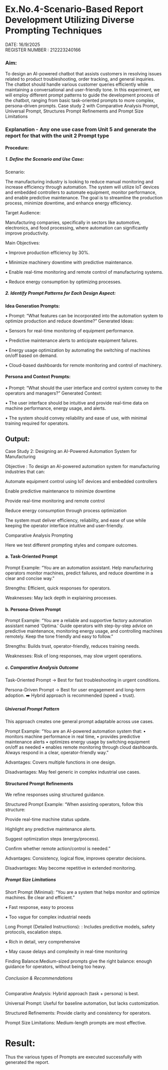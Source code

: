 # Ex.No.4-Scenario-Based Report Development Utilizing Diverse Prompting Techniques
 DATE: 16/9/2025                                                                           
 REGISTER NUMBER : 212223240166
### Aim: 
To design an AI-powered chatbot that assists customers in resolving issues related to product troubleshooting, order tracking, and general inquiries. The chatbot should handle various customer queries efficiently while maintaining a conversational and user-friendly tone. In this experiment, we will employ different prompt patterns to guide the development process of the chatbot, ranging from basic task-oriented prompts to more complex, persona-driven prompts. Case study 2 with Comparative Analysis Prompt, Universal Prompt, Structures Prompt Refinements and Prompt Size Limitations

### Explanation - Any one use case from Unit 5 and generate the report for that with the unit 2 Prompt type
#### Procedure:
##### 1.	Define the Scenario and Use Case:

Scenario:

The manufacturing industry is looking to reduce manual monitoring and increase efficiency through automation. The system will utilize IoT devices and embedded controllers to automate equipment, monitor performance, and enable predictive maintenance. The goal is to streamline the production process, minimize downtime, and enhance energy efficiency.

Target Audience:

Manufacturing companies, specifically in sectors like automotive, electronics, and food processing, where automation can significantly improve productivity.

Main Objectives:

•	Improve production efficiency by 30%.

•	Minimize machinery downtime with predictive maintenance.

•	Enable real-time monitoring and remote control of manufacturing systems.

•	Reduce energy consumption by optimizing processes.

 
##### 2.	Identify Prompt Patterns for Each Design Aspect:
   
<b>Idea Generation Prompts:</b>

•	Prompt: “What features can be incorporated into the automation system to optimize production and reduce downtime?” Generated Ideas:

•	Sensors for real-time monitoring of equipment performance.

•	Predictive maintenance alerts to anticipate equipment failures.

•	Energy usage optimization by automating the switching of machines on/off based on demand.

•	Cloud-based dashboards for remote monitoring and control of machinery.

#### Persona and Context Prompts:

•	Prompt: “What should the user interface and control system convey to the operators and managers?” Generated Context:

•	The user interface should be intuitive and provide real-time data on machine performance, energy usage, and alerts.

•	The system should convey reliability and ease of use, with minimal training required for operators.


## Output:
Case Study 2: 
Designing an AI-Powered Automation System for Manufacturing

Objective : To design an AI-powered automation system for manufacturing industries that can:

Automate equipment control using IoT devices and embedded controllers

Enable predictive maintenance to minimize downtime

Provide real-time monitoring and remote control

Reduce energy consumption through process optimization

The system must deliver efficiency, reliability, and ease of use while keeping the operator interface intuitive and user-friendly.

Comparative Analysis Prompting

Here we test different prompting styles and compare outcomes.

#### a. Task-Oriented Prompt

Prompt Example:
“You are an automation assistant. Help manufacturing operators monitor machines, predict failures, and reduce downtime in a clear and concise way.”

Strengths: Efficient, quick responses for operators.

Weaknesses: May lack depth in explaining processes.

#### b. Persona-Driven Prompt

Prompt Example:
“You are a reliable and supportive factory automation assistant named ‘Optima.’ Guide operators with step-by-step advice on predictive maintenance, monitoring energy usage, and controlling machines remotely. Keep the tone friendly and easy to follow.”

Strengths: Builds trust, operator-friendly, reduces training needs.

Weaknesses: Risk of long responses, may slow urgent operations.

##### c. Comparative Analysis Outcome

Task-Oriented Prompt → Best for fast troubleshooting in urgent conditions.

Persona-Driven Prompt → Best for user engagement and long-term adoption.
➡️ Hybrid approach is recommended (speed + trust).

##### Universal Prompt Pattern

This approach creates one general prompt adaptable across use cases.

Prompt Example:
“You are an AI-powered automation system that: 
•  monitors machine performance in real time, 
• provides predictive maintenance alerts
• optimizes energy usage by switching equipment on/off as needed
• enables remote monitoring through cloud dashboards. Always respond in a clear, operator-friendly way.”

Advantages: Covers multiple functions in one design.

Disadvantages: May feel generic in complex industrial use cases.

#### Structured Prompt Refinements

We refine responses using structured guidance.

Structured Prompt Example:
“When assisting operators, follow this structure:

Provide real-time machine status update.

Highlight any predictive maintenance alerts.

Suggest optimization steps (energy/process).

Confirm whether remote action/control is needed.”

Advantages: Consistency, logical flow, improves operator decisions.

Disadvantages: May become repetitive in extended monitoring.

##### Prompt Size Limitations

Short Prompt (Minimal):
“You are a system that helps monitor and optimize machines. Be clear and efficient.”

• Fast response, easy to process

• Too vague for complex industrial needs

Long Prompt (Detailed Instructions): : Includes predictive models, safety protocols, escalation steps.

•  Rich in detail, very comprehensive

•  May cause delays and complexity in real-time monitoring

Finding Balance:Medium-sized prompts give the right balance: enough guidance for operators, without being too heavy.

###### Conclusion & Recommendations

Comparative Analysis: Hybrid approach (task + persona) is best.

Universal Prompt: Useful for baseline automation, but lacks customization.

Structured Refinements: Provide clarity and consistency for operators.

Prompt Size Limitations: Medium-length prompts are most effective.


# Result:
Thus the various types of Prompts are executed successfully with generated the report.


